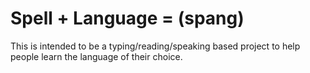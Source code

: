# Spell + Language = (spang)

This is intended to be a typing/reading/speaking based project to help people learn the language of their choice.
